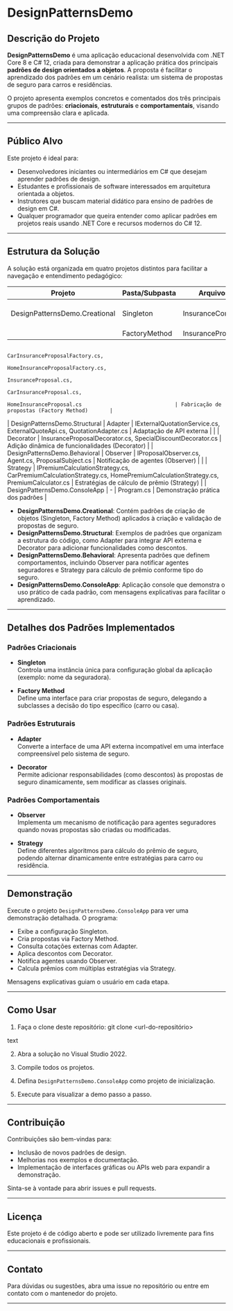 # DesignPatternsDemo

## Descrição do Projeto

**DesignPatternsDemo** é uma aplicação educacional desenvolvida com .NET Core 8 e C# 12, criada para demonstrar a aplicação prática dos principais **padrões de design orientados a objetos**. A proposta é facilitar o aprendizado dos padrões em um cenário realista: um sistema de propostas de seguro para carros e residências.

O projeto apresenta exemplos concretos e comentados dos três principais grupos de padrões: **criacionais**, **estruturais** e **comportamentais**, visando uma compreensão clara e aplicada.

---

## Público Alvo

Este projeto é ideal para:

- Desenvolvedores iniciantes ou intermediários em C# que desejam aprender padrões de design.
- Estudantes e profissionais de software interessados em arquitetura orientada a objetos.
- Instrutores que buscam material didático para ensino de padrões de design em C#.
- Qualquer programador que queira entender como aplicar padrões em projetos reais usando .NET Core e recursos modernos do C# 12.

---

## Estrutura da Solução

A solução está organizada em quatro projetos distintos para facilitar a navegação e entendimento pedagógico:

| Projeto                          | Pasta/Subpasta             | Arquivos principais                                   | Descrição                                      |
|----------------------------------|----------------------------|-------------------------------------------------------|------------------------------------------------|
| DesignPatternsDemo.Creational    | Singleton                  | InsuranceConfig.cs                                    | Configuração global (Singleton)                |
|                                  | FactoryMethod              | InsuranceProposalFactory.cs, 
                                                                  CarInsuranceProposalFactory.cs, 
                                                                  HomeInsuranceProposalFactory.cs, 
                                                                  InsuranceProposal.cs, 
                                                                  CarInsuranceProposal.cs, 
                                                                  HomeInsuranceProposal.cs                              | Fabricação de propostas (Factory Method)       |
| DesignPatternsDemo.Structural    | Adapter                    | IExternalQuotationService.cs, 
                                                                  ExternalQuoteApi.cs, 
                                                                  QuotationAdapter.cs                                   | Adaptação de API externa                       |
|                                  | Decorator                  | InsuranceProposalDecorator.cs, 
                                                                  SpecialDiscountDecorator.cs                           | Adição dinâmica de funcionalidades (Decorator) |
| DesignPatternsDemo.Behavioral    | Observer                   | IProposalObserver.cs, 
                                                                  Agent.cs, 
                                                                  ProposalSubject.cs                                    | Notificação de agentes (Observer)              |
|                                  | Strategy                   | IPremiumCalculationStrategy.cs, 
                                                                  CarPremiumCalculationStrategy.cs, 
                                                                  HomePremiumCalculationStrategy.cs, 
                                                                  PremiumCalculator.cs                                  | Estratégias de cálculo de prêmio (Strategy)    |
| DesignPatternsDemo.ConsoleApp    | -                          | Program.cs                                            | Demonstração prática dos padrões               |


- **DesignPatternsDemo.Creational**: Contém padrões de criação de objetos (Singleton, Factory Method) aplicados à criação e validação de propostas de seguro.
- **DesignPatternsDemo.Structural**: Exemplos de padrões que organizam a estrutura do código, como Adapter para integrar API externa e Decorator para adicionar funcionalidades como descontos.
- **DesignPatternsDemo.Behavioral**: Apresenta padrões que definem comportamentos, incluindo Observer para notificar agentes seguradores e Strategy para cálculo de prêmio conforme tipo do seguro.
- **DesignPatternsDemo.ConsoleApp**: Aplicação console que demonstra o uso prático de cada padrão, com mensagens explicativas para facilitar o aprendizado.

---

## Detalhes dos Padrões Implementados

### Padrões Criacionais

- **Singleton**  
  Controla uma instância única para configuração global da aplicação (exemplo: nome da seguradora).

- **Factory Method**  
  Define uma interface para criar propostas de seguro, delegando a subclasses a decisão do tipo específico (carro ou casa).

### Padrões Estruturais

- **Adapter**  
  Converte a interface de uma API externa incompatível em uma interface compreensível pelo sistema de seguro.

- **Decorator**  
  Permite adicionar responsabilidades (como descontos) às propostas de seguro dinamicamente, sem modificar as classes originais.

### Padrões Comportamentais

- **Observer**  
  Implementa um mecanismo de notificação para agentes seguradores quando novas propostas são criadas ou modificadas.

- **Strategy**  
  Define diferentes algoritmos para cálculo do prêmio de seguro, podendo alternar dinamicamente entre estratégias para carro ou residência.

---

## Demonstração

Execute o projeto `DesignPatternsDemo.ConsoleApp` para ver uma demonstração detalhada. O programa:

- Exibe a configuração Singleton.
- Cria propostas via Factory Method.
- Consulta cotações externas com Adapter.
- Aplica descontos com Decorator.
- Notifica agentes usando Observer.
- Calcula prêmios com múltiplas estratégias via Strategy.

Mensagens explicativas guiam o usuário em cada etapa.

---

## Como Usar

1. Faça o clone deste repositório:
git clone <url-do-repositório>

text

2. Abra a solução no Visual Studio 2022.

3. Compile todos os projetos.

4. Defina `DesignPatternsDemo.ConsoleApp` como projeto de inicialização.

5. Execute para visualizar a demo passo a passo.

---

## Contribuição

Contribuições são bem-vindas para:

- Inclusão de novos padrões de design.
- Melhorias nos exemplos e documentação.
- Implementação de interfaces gráficas ou APIs web para expandir a demonstração.

Sinta-se à vontade para abrir issues e pull requests.

---

## Licença

Este projeto é de código aberto e pode ser utilizado livremente para fins educacionais e profissionais.

---

## Contato

Para dúvidas ou sugestões, abra uma issue no repositório ou entre em contato com o mantenedor do projeto.

---
